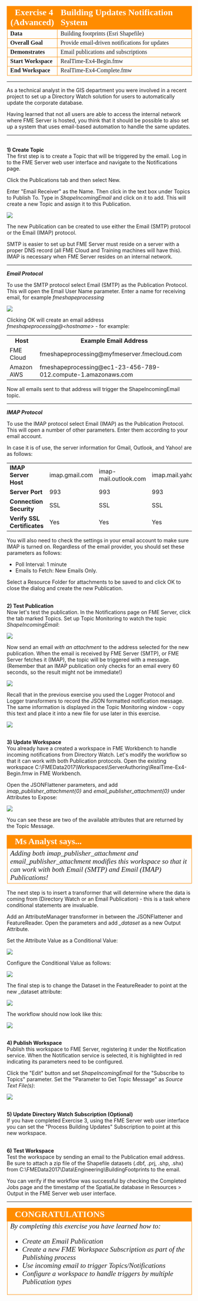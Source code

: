 <!--Instructor Notes-->

<!--Exercise Section-->


<table style="border-spacing: 0px;border-collapse: collapse;font-family:serif">
<tr>
<td width=25% style="vertical-align:middle;background-color:darkorange;border: 2px solid darkorange">
<i class="fa fa-cogs fa-lg fa-pull-left fa-fw" style="color:white;padding-right: 12px;vertical-align:text-top"></i>
<span style="color:white;font-size:x-large;font-weight: bold">Exercise 4 (Advanced)</span>
</td>
<td style="border: 2px solid darkorange;background-color:darkorange;color:white">
<span style="color:white;font-size:x-large;font-weight: bold">Building Updates Notification System</span>
</td>
</tr>

<tr>
<td style="border: 1px solid darkorange; font-weight: bold">Data</td>
<td style="border: 1px solid darkorange">Building footprints (Esri Shapefile)</td>
</tr>

<tr>
<td style="border: 1px solid darkorange; font-weight: bold">Overall Goal</td>
<td style="border: 1px solid darkorange">Provide email-driven notifications for updates</td>
</tr>

<tr>
<td style="border: 1px solid darkorange; font-weight: bold">Demonstrates</td>
<td style="border: 1px solid darkorange">Email publications and subscriptions</td>
</tr>

<tr>
<td style="border: 1px solid darkorange; font-weight: bold">Start Workspace</td>
<td style="border: 1px solid darkorange">RealTime-Ex4-Begin.fmw</td>
</tr>

<tr>
<td style="border: 1px solid darkorange; font-weight: bold">End Workspace</td>
<td style="border: 1px solid darkorange">RealTime-Ex4-Complete.fmw</td>
</tr>

</table>

---

As a technical analyst in the GIS department you were involved in a recent project to set up a Directory Watch solution for users to automatically update the corporate database. 

Having learned that not all users are able to access the internal network where FME Server is hosted, you think that it should be possible to also set up a system that uses email-based automation to handle the same updates.

---

<br>**1) Create Topic**
<br>The first step is to create a Topic that will be triggered by the email. Log in to the FME Server web user interface and navigate to the Notifications page.

Click the Publications tab and then select New.

Enter "Email Receiver" as the Name. Then click in the text box under Topics to Publish To. Type in *ShapeIncomingEmail* and click on it to add. This will create a new Topic and assign it to this Publication. 

![](./Images/Img4.417.Ex4.CreateIncomingTopic.png)

The new Publication can be created to use either the Email (SMTP) protocol or the Email (IMAP) protocol. 

SMTP is easier to set up but FME Server must reside on a server with a proper DNS record (all FME Cloud and Training machines will have this). IMAP is necessary when FME Server resides on an internal network.

---

***Email Protocol***

To use the SMTP protocol select Email (SMTP) as the Publication Protocol. This will open the Email User Name parameter. Enter a name for receiving email, for example *fmeshapeprocessing*

![](./Images/Img4.418.Ex4.CreateSMTPPublication.png)

Clicking OK will create an email address *fmeshapeprocessing@&lt;hostname&gt;* - for example: 

<table>
<tr><th>Host</th><th>Example Email Address</th></tr>
<tr><td>FME Cloud</td><td>fmeshapeprocessing@myfmeserver.fmecloud.com</td></tr>
<tr><td>Amazon AWS</td><td>fmeshapeprocessing@ec1-23-456-789-012.compute-1.amazonaws.com</td></tr>
</table>

Now all emails sent to that address will trigger the ShapeIncomingEmail topic. 

---

***IMAP Protocol***

To use the IMAP protocol select Email (IMAP) as the Publication Protocol. This will open a number of other parameters. Enter them according to your email account.

In case it is of use, the server information for Gmail, Outlook, and Yahoo! are as follows:

<table style="border: 0px">

<tr>
<td style="font-weight: bold">IMAP Server Host</td>
<td style="">imap.gmail.com</td>
<td style="">imap-mail.outlook.com</td>
<td style="">imap.mail.yahoo.com</td>
</tr>

<tr>
<td style="font-weight: bold">Server Port</td>
<td style="">993</td>
<td style="">993</td>
<td style="">993</td>
</tr>

<tr>
<td style="font-weight: bold">Connection Security</td>
<td style="">SSL</td>
<td style="">SSL</td>
<td style="">SSL</td>
</tr>

<tr>
<td style="font-weight: bold">Verify SSL Certificates</td>
<td style="">Yes</td>
<td style="">Yes</td>
<td style="">Yes</td>
</tr>

</table>

You will also need to check the settings in your email account to make sure IMAP is turned on. Regardless of the email provider, you should set these parameters as follows:

- Poll Interval: 1 minute
- Emails to Fetch: New Emails Only.

Select a Resource Folder for attachments to be saved to and click OK to close the dialog and create the new Publication.


<br>**2) Test Publication**
<br>Now let's test the publication. In the Notifications page on FME Server, click the tab marked Topics. Set up Topic Monitoring to watch the topic *ShapeIncomingEmail*:

![](./Images/Img4.419.Ex4.MonitorTopic.png)

Now send an email *with an attachment* to the address selected for the new publication. When the email is received by FME Server (SMTP), or FME Server fetches it (IMAP), the topic will be triggered with a message. (Remember that an IMAP publication only checks for an email every 60 seconds, so the result might not be immediate!)

![](./Images/Img4.420.Ex4.MonitorTopicResult.png)

Recall that in the previous exercise you used the Logger Protocol and Logger transformers to record the JSON formatted notification message. The same information is displayed in the Topic Monitoring window - copy this text and place it into a new file for use later in this exercise.

![](./Images/Img4.421.Ex4.JSONNotificationMessage.png)


<br>**3) Update Workspace**
<br>You already have a created a workspace in FME Workbench to handle incoming notifications from Directory Watch. Let's modify the workflow so that it can work with both Publication protocols. Open the existing workspace C:\FMEData2017\Workspaces\ServerAuthoring\RealTime-Ex4-Begin.fmw in FME Workbench.

Open the JSONFlattener parameters, and add *imap_publisher_attachment{0}* and *email_publisher_attachment{0}* under Attributes to Expose:

![](./Images/Img4.422.Ex4.JSONFlattenerParameters.png)

You can see these are two of the available attributes that are returned by the Topic Message.

<!--Person X Says Section-->

<table style="border-spacing: 0px">
<tr>
<td style="vertical-align:middle;background-color:darkorange;border: 2px solid darkorange">
<i class="fa fa-quote-left fa-lg fa-pull-left fa-fw" style="color:white;padding-right: 12px;vertical-align:text-top"></i>
<span style="color:white;font-size:x-large;font-weight: bold;font-family:serif">Ms Analyst says...</span>
</td>
</tr>

<tr>
<td style="border: 1px solid darkorange">
<span style="font-family:serif; font-style:italic; font-size:larger">
Adding both imap_publisher_attachment and email_publisher_attachment modifies this workspace so that it can work with both Email (SMTP) and Email (IMAP) Publications!
</span>
</td>
</tr>
</table>

The next step is to insert a transformer that will determine where the data is coming from (Directory Watch or an Email Publication) - this is a task where conditional statements are invaluable.

Add an AttributeManager transformer in between the JSONFlattener and FeatureReader. Open the parameters and add *_dataset* as a new Output Attribute. 

Set the Attribute Value as a Conditional Value:

![](./Images/Img4.423.Ex4.AttributeManagerParameters.png)

Configure the Conditional Value as follows:

![](./Images/Img4.424.Ex4.ConditionalDefinition.png)

The final step is to change the Dataset in the FeatureReader to point at the new _dataset attribute:

![](./Images/Img4.425.Ex4.FeatureReaderParameters.png)

The workflow should now look like this:

![](./Images/Img4.426.Ex4.FinalWorkspace.png)


<br>**4) Publish Workspace**
<br>Publish this workspace to FME Server, registering it under the Notification service. When the Notification service is selected, it is highlighted in red indicating its parameters need to be configured. 

Click the "Edit" button and set *ShapeIncomingEmail* for the "Subscribe to Topics" parameter. Set the "Parameter to Get Topic Message" as *Source Text File(s)*:

![](./Images/Img4.427.Ex4.PublishWorkspaceNotificationService.png)


<br>**5) Update Directory Watch Subscription (Optional)**
<br>If you have completed Exercise 3, using the FME Server web user interface you can set the "Process Building Updates" Subscription to point at this new workspace. 


<br>**6) Test Workspace**
<br>Test the workspace by sending an email to the Publication email address. Be sure to attach a zip file of the Shapefile datasets (.dbf, .prj, .shp, .shx) from C:\FMEData2017\Data\Engineering\BuildingFootprints to the email.

You can verify if the workflow was successful by checking the Completed Jobs page and the timestamp of the SpatiaLite database in Resources > Output in the FME Server web user interface.


---

<!--Exercise Congratulations Section--> 

<table style="border-spacing: 0px">
<tr>
<td style="vertical-align:middle;background-color:darkorange;border: 2px solid darkorange">
<i class="fa fa-thumbs-o-up fa-lg fa-pull-left fa-fw" style="color:white;padding-right: 12px;vertical-align:text-top"></i>
<span style="color:white;font-size:x-large;font-weight: bold;font-family:serif">CONGRATULATIONS</span>
</td>
</tr>

<tr>
<td style="border: 1px solid darkorange">
<span style="font-family:serif; font-style:italic; font-size:larger">
By completing this exercise you have learned how to:
<br>
<ul><li>Create an Email Publication</li>
<li>Create a new FME Workspace Subscription as part of the Publishing process</li>
<li>Use incoming email to trigger Topics/Notifications</li>
<li>Configure a workspace to handle triggers by multiple Publication types</li></ul>
</span>
</td>
</tr>
</table>   
